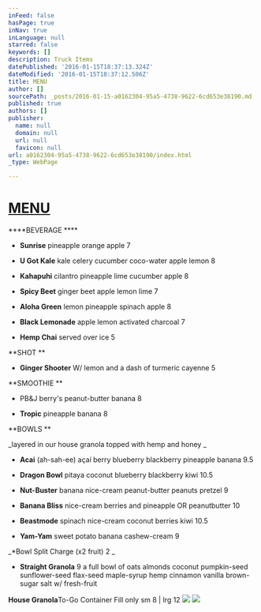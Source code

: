 ```yaml
---
inFeed: false
hasPage: true
inNav: true
inLanguage: null
starred: false
keywords: []
description: Truck Items
datePublished: '2016-01-15T18:37:13.324Z'
dateModified: '2016-01-15T18:37:12.506Z'
title: MENU
author: []
sourcePath: _posts/2016-01-15-a0162304-95a5-4738-9622-6cd653e38190.md
published: true
authors: []
publisher:
  name: null
  domain: null
  url: null
  favicon: null
url: a0162304-95a5-4738-9622-6cd653e38190/index.html
_type: WebPage

---
```

# [MENU][0]

****BEVERAGE ****

* **Sunrise** pineapple orange apple 7 

* **U Got Kale** kale celery cucumber coco-water apple lemon 8 

* **Kahapuhi** cilantro pineapple lime cucumber apple 8 

* **Spicy Beet** ginger beet apple lemon lime 7 

* **Aloha Green** lemon pineapple spinach apple 8 

* **Black Lemonade** apple lemon activated charcoal 7 

* **Hemp Chai** served over ice 5 

**SHOT **

* **Ginger Shooter** W/ lemon and a dash of turmeric cayenne 5 

**SMOOTHIE **

* PB&J berry's peanut-butter banana 8 

* **Tropic** pineapple banana 8 

**BOWLS **

_layered in our house granola topped with hemp and honey _

* **Acai** (ah-sah-ee) açaí berry blueberry blackberry pineapple banana 9.5 

* **Dragon Bowl** pitaya coconut blueberry blackberry kiwi 10.5 

* **Nut-Buster** banana nice-cream peanut-butter peanuts pretzel 9

* **Banana Bliss** nice-cream berries and pineapple OR peanutbutter 10

* **Beastmode** spinach nice-cream coconut berries kiwi 10.5 

* **Yam-Yam** sweet potato banana cashew-cream 9 

_\*Bowl Split Charge (x2 fruit) 2 _

* **Straight Granola** 9
a full bowl of oats almonds coconut pumpkin-seed sunflower-seed flax-seed 
maple-syrup hemp cinnamon vanilla brown-sugar salt w/ fresh-fruit 

**House Granola**To-Go Container Fill only  sm 8 | lrg 12
![](https://the-grid-user-content.s3-us-west-2.amazonaws.com/20d18030-faf0-44b0-8ae0-f610ed22edf9.jpg)
![](https://the-grid-user-content.s3-us-west-2.amazonaws.com/584dbc2d-6a70-47b9-889c-75ed934cfa2d.jpg)

[0]: Menu